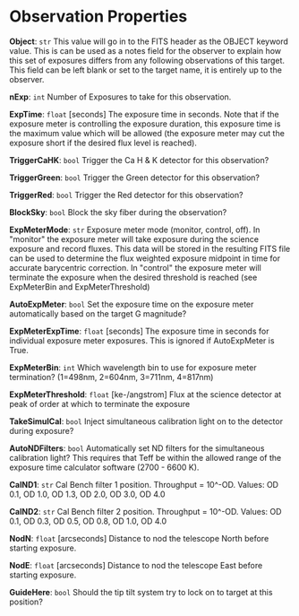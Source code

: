 # Observation Properties

**Object**: `str`
  This value will go in to the FITS header as the OBJECT keyword value. This is can be used as a notes field for the observer to explain how this set of exposures differs from any following observations of this target. This field can be left blank or set to the target name, it is entirely up to the observer.

**nExp**: `int`
  Number of Exposures to take for this observation.

**ExpTime**: `float`
  [seconds] The exposure time in seconds. Note that if the exposure meter is controlling the exposure duration, this exposure time is the maximum value which will be allowed (the exposure meter may cut the exposure short if the desired flux level is reached).

**TriggerCaHK**: `bool`
  Trigger the Ca H & K detector for this observation?

**TriggerGreen**: `bool`
  Trigger the Green detector for this observation?

**TriggerRed**: `bool`
  Trigger the Red detector for this observation?

**BlockSky**: `bool`
  Block the sky fiber during the observation?

**ExpMeterMode**: `str`
  Exposure meter mode (monitor, control, off). In "monitor" the exposure meter will take exposure during the science exposure and record fluxes. This data will be stored in the resulting FITS file can be used to determine the flux weighted exposure midpoint in time for accurate barycentric correction.  In "control" the exposure meter will terminate the exposure when the desired threshold is reached (see ExpMeterBin and ExpMeterThreshold)

**AutoExpMeter**: `bool`
  Set the exposure time on the exposure meter automatically based on the target G magnitude?

**ExpMeterExpTime**: `float`
  [seconds] The exposure time in seconds for individual exposure meter exposures. This is ignored if AutoExpMeter is True.

**ExpMeterBin**: `int`
  Which wavelength bin to use for exposure meter termination? (1=498nm, 2=604nm, 3=711nm, 4=817nm)

**ExpMeterThreshold**: `float`
  [ke-/angstrom] Flux at the science detector at peak of order at which to terminate the exposure

**TakeSimulCal**: `bool`
  Inject simultaneous calibration light on to the detector during exposure?

**AutoNDFilters**: `bool`
  Automatically set ND filters for the simultaneous calibration light? This requires that Teff be within the allowed range of the exposure time calculator software (2700 - 6600 K).

**CalND1**: `str`
  Cal Bench filter 1 position. Throughput = 10^-OD. Values: OD 0.1, OD 1.0, OD 1.3, OD 2.0, OD 3.0, OD 4.0

**CalND2**: `str`
  Cal Bench filter 2 position. Throughput = 10^-OD. Values: OD 0.1, OD 0.3, OD 0.5, OD 0.8, OD 1.0, OD 4.0

**NodN**: `float`
  [arcseconds] Distance to nod the telescope North before starting exposure.

**NodE**: `float`
  [arcseconds] Distance to nod the telescope East before starting exposure.

**GuideHere**: `bool`
  Should the tip tilt system try to lock on to target at this position?

